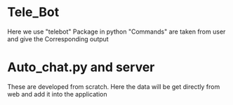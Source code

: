 # Tele_Bot

Here we use "telebot" Package in python
"Commands" are taken from user and give the Corresponding output


# Auto_chat.py and server

These are developed from scratch. 
Here the data will be get directly from web and add it into the application
